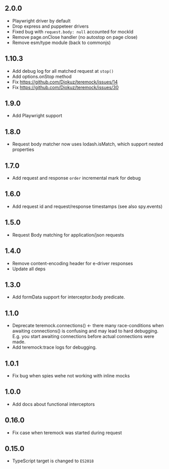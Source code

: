 ## 2.0.0

- Playwright driver by default
- Drop express and puppeteer drivers
- Fixed bug with `request.body: null` accounted for mockId
- Remove page.onClose handler (no autostop on page close)
- Remove esm/type module (back to commonjs)

## 1.10.3

- Add debug log for all matched request at `stop()`
- Add options.onStop method
- Fix https://github.com/Diokuz/teremock/issues/14
- Fix https://github.com/Diokuz/teremock/issues/30

## 1.9.0

- Add Playwright support

## 1.8.0

- Request body matcher now uses lodash.isMatch, which support nested properties

## 1.7.0

- Add request and response `order` incremental mark for debug

## 1.6.0

- Add request id and request/response timestamps (see also spy.events)

## 1.5.0

- Request Body matching for application/json requests

## 1.4.0

- Remove content-encoding header for e-driver responses
- Update all deps

## 1.3.0

- Add formData support for interceptor.body predicate.

## 1.1.0

- Deprecate teremock.connections() ← there many race-conditions when awaiting connections() is confusing and may lead to hard debugging. E.g. you start awaiting connections before actual connections were made.
- Add teremock:trace logs for debugging.

## 1.0.1

- Fix bug when spies wehe not working with inline mocks

## 1.0.0

- Add docs about functional interceptors

## 0.16.0

- Fix case when teremock was started during request

## 0.15.0

- TypeScript target is changed to `ES2018`
